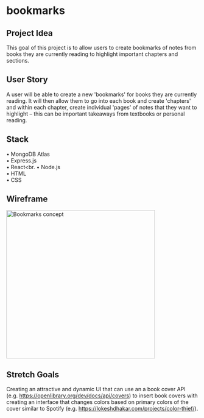# bookmarks


<h2> Project Idea </h2>

This goal of this project is to allow users to create bookmarks of notes from books they are currently reading to highlight important chapters and sections.


<h2>User Story</h2>

A user will be able to create a new 'bookmarks' for books they are currently reading. It will then allow them to go into each book and create 'chapters' and within each chapter, create individual 'pages' of notes that they want to highlight – this can be important takeaways from textbooks or personal reading.

<h2>Stack</h2>

• MongoDB Atlas<br>
• Express.js<br>
• React<br.
• Node.js<br>
• HTML<br>
• CSS<br>

<h2>Wireframe</h2>

<img width="390" alt="Bookmarks concept" src="https://user-images.githubusercontent.com/54870014/233494779-c2e56429-6b85-4e26-a50b-224f8aec8b60.png">


<h2>Stretch Goals</h2>

Creating an attractive and dynamic UI that can use an a book cover API (e.g. https://openlibrary.org/dev/docs/api/covers) to insert book covers with creating an interface that changes colors based on primary colors of the cover similar to Spotify (e.g. https://lokeshdhakar.com/projects/color-thief/).
